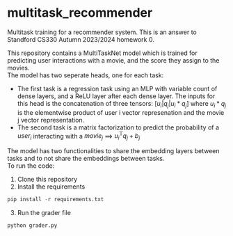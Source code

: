 # multitask_recommender
Multitask training for a recommender system. This is an answer to Standford CS330 Autumn 2023/2024 homework 0.

This repository contains a MultiTaskNet model which is trained for predicting user interactions with a movie, and the score they assign to the movies. </br>
The model has two seperate heads, one for each task:
  - The first task is a regression task using an MLP with variable count of dense layers, and a ReLU layer after each dense layer. The inputs for this head is the concatenation of three tensors: $[u_i| q_j| u_i * q_j]$ where $u_i * q_j$ is the elementwise product of user i vector represenation and the movie j vector representation.
  - The second task is a matrix factorization to predict the probability of a $user_i$ interacting with a $movie_j$ ==> $u_i^\mathbb{T}q_j + b_j$

The model has two functionalities to share the embedding layers between tasks and to not share the embeddings between tasks. </br>
To run the code: </br>
1. Clone this repository
2. Install the requirements
```python
pip install -r requirements.txt
```
3. Run the grader file
   
```python
python grader.py
```






